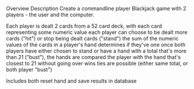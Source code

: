 Overview Description Create a commandline player Blackjack game with 2 players - the user and the computer.

Each player is dealt 2 cards from a 52 card deck, with each card representing some numeric value each player can choose to be dealt more cards ("hit") or stop being dealt cards ("stand") the sum of the numeric values of the cards in a player's hand determines if they've one once both players have either chosen to stand or have a hand with a total that's more than 21 ("bust"), the hands are compared the player with the hand that's closest to 21 without going over wins ties are possible (either same total, or both player "bust")


Includes both reset hand and save results in database
